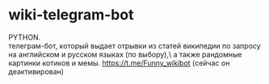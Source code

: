 # wiki-telegram-bot
PYTHON.\
телеграм-бот, который выдает отрывки из статей википедии по запросу на английском и русском языках (по выбору),\ 
а также рандомные картинки котиков и мемы. https://t.me/Funny_wikibot (сейчас он деактивирован)

